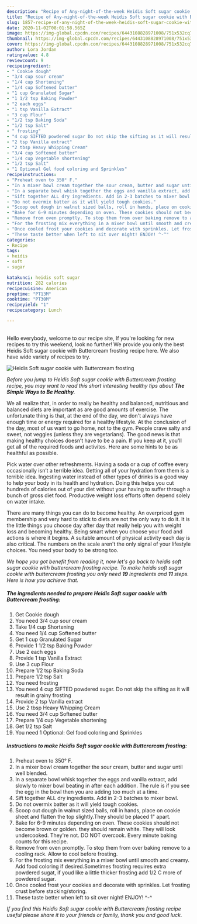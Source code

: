 ```yaml
---
description: "Recipe of Any-night-of-the-week Heidis Soft sugar cookie with Buttercream frosting"
title: "Recipe of Any-night-of-the-week Heidis Soft sugar cookie with Buttercream frosting"
slug: 1857-recipe-of-any-night-of-the-week-heidis-soft-sugar-cookie-with-buttercream-frosting
date: 2020-11-02T08:01:58.565Z
image: https://img-global.cpcdn.com/recipes/6443108828971008/751x532cq70/heidis-soft-sugar-cookie-with-buttercream-frosting-recipe-main-photo.jpg
thumbnail: https://img-global.cpcdn.com/recipes/6443108828971008/751x532cq70/heidis-soft-sugar-cookie-with-buttercream-frosting-recipe-main-photo.jpg
cover: https://img-global.cpcdn.com/recipes/6443108828971008/751x532cq70/heidis-soft-sugar-cookie-with-buttercream-frosting-recipe-main-photo.jpg
author: Lora Jordan
ratingvalue: 4.8
reviewcount: 9
recipeingredient:
- " Cookie dough"
- "3/4 cup sour cream"
- "1/4 cup Shortening"
- "1/4 cup Softened butter"
- "1 cup Granulated Sugar"
- "1 1/2 tsp Baking Powder"
- "2 each eggs"
- "1 tsp Vanilla Extract"
- "3 cup Flour"
- "1/2 tsp Baking Soda"
- "1/2 tsp Salt"
- " frosting"
- "4 cup SIFTED powdered sugar Do not skip the sifting as it will result in grainy frosting"
- "2 tsp Vanilla extract"
- "2 tbsp Heavy Whipping Cream"
- "3/4 cup Softened butter"
- "1/4 cup Vegetable shortening"
- "1/2 tsp Salt"
- "1 Optional Gel food coloring and Sprinkles"
recipeinstructions:
- "Preheat oven to 350° F."
- "In a mixer bowl cream together the sour cream, butter and sugar until well blended."
- "In a separate bowl whisk together the eggs and vanilla extract, add slowly to mixer bowl beating in after each addition. The rule is if you see the egg in the bowl then you are adding too much at a time."
- "Sift together ALL dry ingredients. Add in 2-3 batches to mixer bowl."
- "Do not overmix batter as it will yield tough cookies."
- "Scoop out dough in walnut sized balls, roll in hands, place on cookie sheet and flatten the top slightly.They should be placed 1&#34; apart."
- "Bake for 6-9 minutes depending on oven. These cookies should not become brown or golden. they should remain white. They will look undercooked. They&#39;re not. DO NOT overcook. Every minute baking counts for this recipe."
- "Remove from oven promptly. To stop them from over baking remove to a cooling rack. Allow to cool before frosting."
- "For the frosting mix everything in a mixer bowl until smooth and creamy. Add food coloring if desired.Sometimes frosting requires extra powdered sugat, if youd like a little thicker frosting add 1/2 C more of powdered sugar."
- "Once cooled frost your cookies and decorate with sprinkles. Let frosting crust before stacking/storing."
- "These taste better when left to sit over night! ENJOY! ^-^"
categories:
- Recipe
tags:
- heidis
- soft
- sugar

katakunci: heidis soft sugar 
nutrition: 282 calories
recipecuisine: American
preptime: "PT13M"
cooktime: "PT30M"
recipeyield: "1"
recipecategory: Lunch

---
```

<br>
Hello everybody, welcome to our recipe site, If you're looking for new recipes to try this weekend, look no further! We provide you only the best Heidis Soft sugar cookie with Buttercream frosting recipe here. We also have wide variety of recipes to try.
<br>


![Heidis Soft sugar cookie with Buttercream frosting](https://img-global.cpcdn.com/recipes/6443108828971008/751x532cq70/heidis-soft-sugar-cookie-with-buttercream-frosting-recipe-main-photo.jpg)

<i>Before you jump to Heidis Soft sugar cookie with Buttercream frosting recipe, you may want to read this short interesting healthy tips about <strong>The Simple Ways to Be Healthy</strong>.</i>

We all realize that, in order to really be healthy and balanced, nutritious and balanced diets are important as are good amounts of exercise. The unfortunate thing is that, at the end of the day, we don't always have enough time or energy required for a healthy lifestyle. At the conclusion of the day, most of us want to go home, not to the gym. People crave salty and sweet, not veggies (unless they are vegetarians). The good news is that making healthy choices doesn’t have to be a pain. If you keep at it, you'll get all of the required foods and activites. Here are some hints to be as healthful as possible.

Pick water over other refreshments. Having a soda or a cup of coffee every occasionally isn’t a terrible idea. Getting all of your hydration from them is a terrible idea. Ingesting water instead of other types of drinks is a good way to help your body in its health and hydration. Doing this helps you cut hundreds of calories out of your diet without your having to suffer through a bunch of gross diet food. Productive weight loss efforts often depend solely on water intake.

There are many things you can do to become healthy. An overpriced gym membership and very hard to stick to diets are not the only way to do it. It is the little things you choose day after day that really help you with weight loss and becoming healthy. Being smart when you choose your food and actions is where it begins. A suitable amount of physical activity each day is also critical. The numbers on the scale aren't the only signal of your lifestyle choices. You need your body to be strong too. 


<i>We hope you got benefit from reading it, now let's go back to heidis soft sugar cookie with buttercream frosting recipe. To make heidis soft sugar cookie with buttercream frosting you only need <strong>19</strong> ingredients and <strong>11</strong> steps. Here is how you achieve that.
</i>

##### The ingredients needed to prepare Heidis Soft sugar cookie with Buttercream frosting:

1. Get  Cookie dough
1. You need 3/4 cup sour cream
1. Take 1/4 cup Shortening
1. You need 1/4 cup Softened butter
1. Get 1 cup Granulated Sugar
1. Provide 1 1/2 tsp Baking Powder
1. Use 2 each eggs
1. Provide 1 tsp Vanilla Extract
1. Use 3 cup Flour
1. Prepare 1/2 tsp Baking Soda
1. Prepare 1/2 tsp Salt
1. You need  frosting
1. You need 4 cup SIFTED powdered sugar. Do not skip the sifting as it will result in grainy frosting
1. Provide 2 tsp Vanilla extract
1. Use 2 tbsp Heavy Whipping Cream
1. You need 3/4 cup Softened butter
1. Prepare 1/4 cup Vegetable shortening
1. Get 1/2 tsp Salt
1. You need 1 Optional: Gel food coloring and Sprinkles


##### Instructions to make Heidis Soft sugar cookie with Buttercream frosting:

1. Preheat oven to 350° F.
1. In a mixer bowl cream together the sour cream, butter and sugar until well blended.
1. In a separate bowl whisk together the eggs and vanilla extract, add slowly to mixer bowl beating in after each addition. The rule is if you see the egg in the bowl then you are adding too much at a time.
1. Sift together ALL dry ingredients. Add in 2-3 batches to mixer bowl.
1. Do not overmix batter as it will yield tough cookies.
1. Scoop out dough in walnut sized balls, roll in hands, place on cookie sheet and flatten the top slightly.They should be placed 1&#34; apart.
1. Bake for 6-9 minutes depending on oven. These cookies should not become brown or golden. they should remain white. They will look undercooked. They&#39;re not. DO NOT overcook. Every minute baking counts for this recipe.
1. Remove from oven promptly. To stop them from over baking remove to a cooling rack. Allow to cool before frosting.
1. For the frosting mix everything in a mixer bowl until smooth and creamy. Add food coloring if desired.Sometimes frosting requires extra powdered sugat, if youd like a little thicker frosting add 1/2 C more of powdered sugar.
1. Once cooled frost your cookies and decorate with sprinkles. Let frosting crust before stacking/storing.
1. These taste better when left to sit over night! ENJOY! ^-^


<i>If you find this Heidis Soft sugar cookie with Buttercream frosting recipe useful please share it to your friends or family, thank you and good luck.</i>
